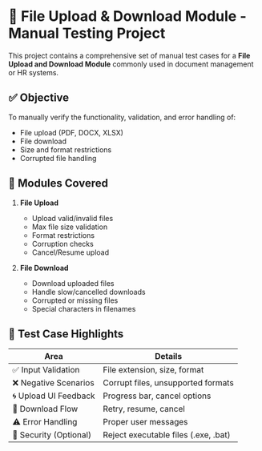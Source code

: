 # 📂 File Upload & Download Module - Manual Testing Project

This project contains a comprehensive set of manual test cases for a **File Upload and Download Module** commonly used in document management or HR systems.

## ✅ Objective

To manually verify the functionality, validation, and error handling of:
- File upload (PDF, DOCX, XLSX)
- File download
- Size and format restrictions
- Corrupted file handling

## 🧪 Modules Covered

1. **File Upload**
   - Upload valid/invalid files
   - Max file size validation
   - Format restrictions
   - Corruption checks
   - Cancel/Resume upload

2. **File Download**
   - Download uploaded files
   - Handle slow/cancelled downloads
   - Corrupted or missing files
   - Special characters in filenames

## 🧾 Test Case Highlights

| Area                  | Details |
|-----------------------|---------|
| ✅ Input Validation    | File extension, size, format |
| ❌ Negative Scenarios  | Corrupt files, unsupported formats |
| 🌀 Upload UI Feedback  | Progress bar, cancel options |
| 🔁 Download Flow       | Retry, resume, cancel |
| ⚠️ Error Handling       | Proper user messages |
| 🔐 Security (Optional) | Reject executable files (.exe, .bat) |
